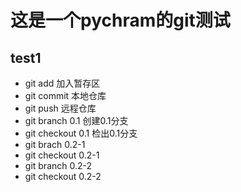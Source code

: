 # 这是一个pychram的git测试

## test1


* git add           加入暂存区
* git commit        本地仓库
* git push          远程仓库
* git branch 0.1    创建0.1分支
* git checkout 0.1  检出0.1分支
* git brach 0.2-1
* git checkout 0.2-1 
* git branch 0.2-2
* git checkout 0.2-2 
